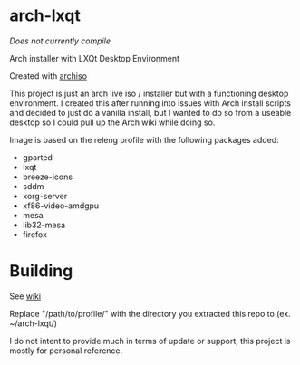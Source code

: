 # arch-lxqt

*Does not currently compile*

Arch installer with LXQt Desktop Environment

Created with [archiso](https://wiki.archlinux.org/title/archiso)

This project is just an arch live iso / installer but with a functioning desktop environment. I created this after running into issues with Arch install scripts and decided to just do a vanilla install, but I wanted to do so from a useable desktop so I could pull up the Arch wiki while doing so.


Image is based on the releng profile with the following packages added:
* gparted
* lxqt
* breeze-icons
* sddm
* xorg-server
* xf86-video-amdgpu
* mesa
* lib32-mesa
* firefox

# Building

See [wiki](https://wiki.archlinux.org/title/archiso#Build_the_ISO)

Replace "/path/to/profile/" with the directory you extracted this repo to (ex. ~/arch-lxqt/)

I do not intent to provide much in terms of update or support, this project is mostly for personal reference.
